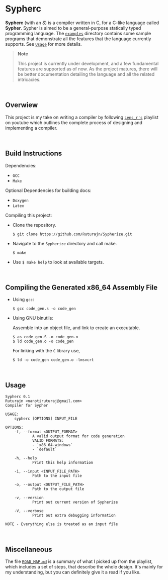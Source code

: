 # Sypherc

**Sypherc** (with an *S*) is a compiler written in C, for a C-like language
called **Sypher**. Sypher is aimed to be a general-purpose statically typed
programming language. The [`examples`](https://github.com/Ruturajn/Sypherize/tree/main/examples)
directory contains some sample programs that demonstrate all the features that the
language currently supports. See [`Usage`](https://github.com/Ruturajn/Sypherize/tree/main#usage) for more details.

> **Note**
> 
> This project is currently under development, and a few fundamental features are supported as of now.
> As the project matures, there will be better documentation detailing the language and all the related
> intricacies.

<br>

## Overwiew

This project is my take on writing a compiler by following [`Lens_r's`](https://www.youtube.com/playlist?list=PLysa8wRFCssxGKj_RxBWr3rwmjEYlJIpa)
playlist on youtube which outlines the complete process
of designing and implementing a compiler.

<br>

## Build Instructions

Dependencies:
- `GCC`
- `Make`

Optional Dependencies for building docs:
- `Doxygen`
- `Latex`

Compiling this project:

- Clone the repository.
  ```
  $ git clone https://github.com/Ruturajn/Sypherize.git
  ```
- Navigate to the `Sypherize` directory and call make.
  ```
  $ make
  ```
- Use `$ make help` to look at available targets.

<br>

## Compiling the Generated x86_64 Assembly File

- Using `gcc`:
  ```
  $ gcc code_gen.s -o code_gen
  ```

- Using GNU binutils:

  Assemble into an object file, and link to create an executable.
  ```
  $ as code_gen.S -o code_gen.o
  $ ld code_gen.o -o code_gen
  ```
  For linking with the `C` library use,
  ```
  $ ld -o code_gen code_gen.o -lmsvcrt
  ```

<br>

## Usage

```
Sypherc 0.1
Ruturajn <nanotiruturaj@gmail.com>
Compiler for Sypher

USAGE:
    sypherc [OPTIONS] INPUT_FILE

OPTIONS:
    -f, --format <OUTPUT_FORMAT>
            A valid output format for code generation
            VALID FORMATS:
            - `x86_64-windows`
            - `default`

    -h, --help
            Print this help information

    -i, --input <INPUT_FILE_PATH>
            Path to the input file

    -o, --output <OUTPUT_FILE_PATH>
            Path to the output file

    -v, --version
            Print out current version of Sypherize

    -V, --verbose
            Print out extra debugging information

NOTE - Everything else is treated as an input file
```

<br>

## Miscellaneous

The file [`ROAD_MAP.md`](https://github.com/Ruturajn/Sypherize/blob/main/ROAD_MAP.md)
is a summary of what I picked up from the playlist, which includes a set of
steps, that describe the whole design. It's mainly for my understanding, but
you can definitely give it a read if you like.

